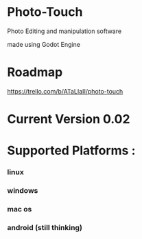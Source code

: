 # Photo-Touch
 Photo Editing and manipulation software

 made using Godot Engine
 
# Roadmap
 https://trello.com/b/ATaLIaII/photo-touch
 
# Current Version 0.02


# Supported Platforms :

### linux

### windows

### mac os

### android (still thinking)
